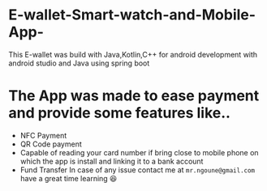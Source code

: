 # E-wallet-Smart-watch-and-Mobile-App-
This E-wallet was build with Java,Kotlin,C++ for android development with android studio and Java using spring boot
# The App was made to ease payment and provide some features like..
- NFC Payment
- QR Code payment
- Capable of reading your card number if bring close to mobile phone on which the app is install and linking it to a bank account
- Fund Transfer
In case of any issue contact me at `mr.ngoune@gmail.com` have a great time learning 😆

